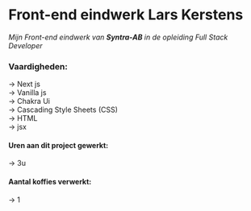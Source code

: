 # Front-end eindwerk Lars Kerstens

_Mijn Front-end eindwerk van **Syntra-AB** in de opleiding Full Stack Developer_

### Vaardigheden:

-> Next js <br>
-> Vanilla js <br>
-> Chakra Ui <br>
-> Cascading Style Sheets (CSS) <br>
-> HTML <br>
-> jsx <br>

#### Uren aan dit project gewerkt:

-> 3u

#### Aantal koffies verwerkt:

-> 1
